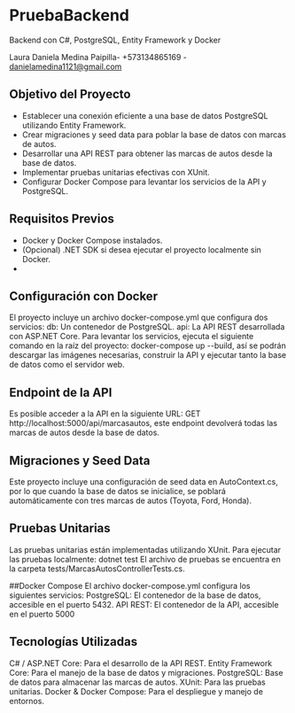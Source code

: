 # PruebaBackend
Backend con C#, PostgreSQL, Entity Framework y Docker

Laura Daniela Medina Paipilla- +573134865169 - danielamedina1121@gmail.com

## Objetivo del Proyecto
- Establecer una conexión eficiente a una base de datos PostgreSQL utilizando Entity Framework.
- Crear migraciones y seed data para poblar la base de datos con marcas de autos.
- Desarrollar una API REST para obtener las marcas de autos desde la base de datos.
- Implementar pruebas unitarias efectivas con XUnit.
- Configurar Docker Compose para levantar los servicios de la API y PostgreSQL.

## Requisitos Previos

- Docker y Docker Compose instalados.
- (Opcional) .NET SDK si desea ejecutar el proyecto localmente sin Docker.
- 
## Configuración con Docker
El proyecto incluye un archivo docker-compose.yml que configura dos servicios:
db: Un contenedor de PostgreSQL.
api: La API REST desarrollada con ASP.NET Core.
Para levantar los servicios, ejecuta el siguiente comando en la raíz del proyecto: docker-compose up --build, así se podrán descargar las imágenes necesarias, construir la API y ejecutar tanto la base de datos como el servidor web.

## Endpoint de la API
Es posible acceder a la API en la siguiente URL: GET http://localhost:5000/api/marcasautos, este endpoint devolverá todas las marcas de autos desde la base de datos.

## Migraciones y Seed Data
Este proyecto incluye una configuración de seed data en AutoContext.cs, por lo que cuando la base de datos se inicialice, se poblará automáticamente con tres marcas de autos (Toyota, Ford, Honda).

## Pruebas Unitarias
Las pruebas unitarias están implementadas utilizando XUnit. Para ejecutar las pruebas localmente: dotnet test
El archivo de pruebas se encuentra en la carpeta tests/MarcasAutosControllerTests.cs.

##Docker Compose
El archivo docker-compose.yml configura los siguientes servicios:
PostgreSQL: El contenedor de la base de datos, accesible en el puerto 5432.
API REST: El contenedor de la API, accesible en el puerto 5000



## Tecnologías Utilizadas
C# / ASP.NET Core: Para el desarrollo de la API REST.
Entity Framework Core: Para el manejo de la base de datos y migraciones.
PostgreSQL: Base de datos para almacenar las marcas de autos.
XUnit: Para las pruebas unitarias.
Docker & Docker Compose: Para el despliegue y manejo de entornos.




